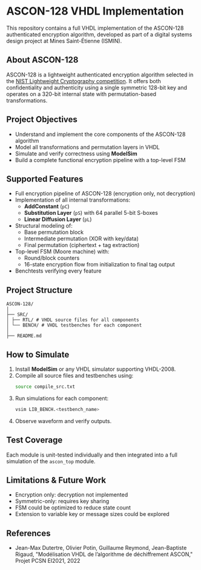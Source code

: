 # ASCON-128 VHDL Implementation

This repository contains a full VHDL implementation of the ASCON-128 authenticated encryption algorithm, developed as part of a digital systems design project at Mines Saint-Étienne (ISMIN).

## About ASCON-128

ASCON-128 is a lightweight authenticated encryption algorithm selected in the [NIST Lightweight Cryptography competition](https://csrc.nist.gov/projects/lightweight-cryptography). It offers both confidentiality and authenticity using a single symmetric 128-bit key and operates on a 320-bit internal state with permutation-based transformations.

## Project Objectives

- Understand and implement the core components of the ASCON-128 algorithm
- Model all transformations and permutation layers in VHDL
- Simulate and verify correctness using **ModelSim**
- Build a complete functional encryption pipeline with a top-level FSM

## Supported Features

- Full encryption pipeline of ASCON-128 (encryption only, not decryption)
- Implementation of all internal transformations:
  - **AddConstant** (`pC`)
  - **Substitution Layer** (`pS`) with 64 parallel 5-bit S-boxes
  - **Linear Diffusion Layer** (`pL`)
- Structural modeling of:
  - Base permutation block
  - Intermediate permutation (XOR with key/data)
  - Final permutation (ciphertext + tag extraction)
- Top-level FSM (Moore machine) with:
  - Round/block counters
  - 16-state encryption flow from initialization to final tag output
- Benchtests verifying every feature

## Project Structure
```
ASCON-128/
│
├── SRC/
│ ├── RTL/ # VHDL source files for all components
│ └── BENCH/ # VHDL testbenches for each component
│
├── README.md
```

## How to Simulate

1. Install **ModelSim** or any VHDL simulator supporting VHDL-2008.
2. Compile all source files and testbenches using:
   ```bash
   source compile_src.txt
   ```
3. Run simulations for each component:
   ```bash
   vsim LIB_BENCH.<testbench_name>
   ```
4. Observe waveform and verify outputs.

## Test Coverage
Each module is unit-tested individually and then integrated into a full simulation of the `ascon_top` module.

## Limitations & Future Work

- Encryption only: decryption not implemented
- Symmetric-only: requires key sharing
- FSM could be optimized to reduce state count
- Extension to variable key or message sizes could be explored

## References

- Jean-Max Dutertre, Olivier Potin, Guillaume Reymond, Jean-Baptiste Rigaud, "Modélisation VHDL de l’algorithme de déchiffrement ASCON," Projet PCSN EI2021, 2022
